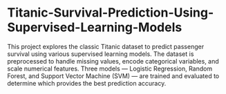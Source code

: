 # Titanic-Survival-Prediction-Using-Supervised-Learning-Models
This project explores the classic Titanic dataset to predict passenger survival using various supervised learning models. The dataset is preprocessed to handle missing values, encode categorical variables, and scale numerical features. Three models — Logistic Regression, Random Forest, and Support Vector Machine (SVM) — are trained and evaluated to determine which provides the best prediction accuracy.
